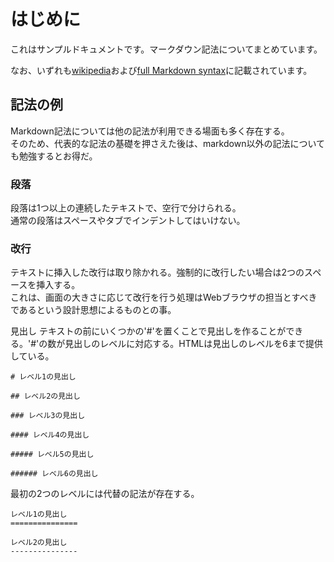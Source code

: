 # はじめに

これはサンプルドキュメントです。マークダウン記法についてまとめています。

なお、いずれも[wikipedia](https://ja.wikipedia.org/wiki/Markdown)および[full Markdown syntax](https://daringfireball.net/projects/markdown/syntax)に記載されています。

## 記法の例

Markdown記法については他の記法が利用できる場面も多く存在する。  
そのため、代表的な記法の基礎を押さえた後は、markdown以外の記法についても勉強するとお得だ。

### 段落

段落は1つ以上の連続したテキストで、空行で分けられる。  
通常の段落はスペースやタブでインデントしてはいけない。

### 改行

テキストに挿入した改行は取り除かれる。強制的に改行したい場合は2つのスペースを挿入する。  
これは、画面の大きさに応じて改行を行う処理はWebブラウザの担当とすべきであるという設計思想によるものとの事。

見出し
テキストの前にいくつかの'#'を置くことで見出しを作ることができる。'#'の数が見出しのレベルに対応する。HTMLは見出しのレベルを6まで提供している。
```
# レベル1の見出し

## レベル2の見出し

### レベル3の見出し

#### レベル4の見出し

##### レベル5の見出し

###### レベル6の見出し
```

最初の2つのレベルには代替の記法が存在する。

```
レベル1の見出し
===============

レベル2の見出し
---------------
```
